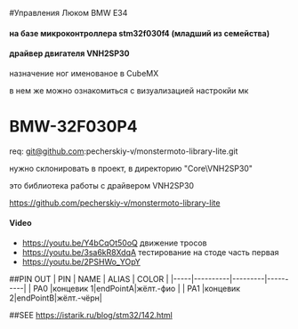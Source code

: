 #Управления Люком BMW E34
#### на базе микроконтроллера stm32f030f4 (младший из семейства)
#### драйвер двигателя VNH2SP30

 назначение ног именованое в CubeMX
 
 в нем же можно ознакомиться с визуализацией настрокйи мк 


# BMW-32F030P4
req: git@github.com:pecherskiy-v/monstermoto-library-lite.git

нужно склонировать в проект, в директорию "Core\VNH2SP30\"

это библиотека работы с драйвером VNH2SP30

https://github.com/pecherskiy-v/monstermoto-library-lite


#### Video
- https://youtu.be/Y4bCqOt50oQ движение тросов
- https://youtu.be/3sa6kR8XdqA тестирование на стоде часть первая
- https://youtu.be/2PSHWo_YOpY


##PIN OUT
| PIN |   NAME   |  ALIAS  |   COLOR  |
|-----|----------|---------|----------|
| PA0 |концевик 1|endPointA|жёлт.-фио |
| PA1 |концевик 2|endPointB|жёлт.-чёрн|

##SEE
https://istarik.ru/blog/stm32/142.html